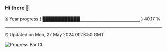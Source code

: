 ### Hi there 👋

⏳ Year progress { ████████████▁▁▁▁▁▁▁▁▁▁▁▁▁▁▁▁▁▁ } 40.17 %

---

⏰ Updated on Mon, 27 May 2024 00:18:50 GMT

![Progress Bar CI](https://github.com/liununu/liununu/workflows/Progress%20Bar%20CI/badge.svg)
